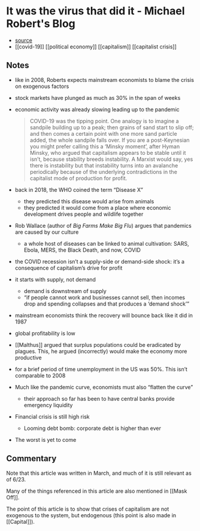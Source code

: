 # It was the virus that did it - Michael Robert's Blog

-   [source](https://thenextrecession.wordpress.com/2020/03/15/it-was-the-virus-that-did-it/)
-   [[covid-19]] [[political economy]] [[capitalism]] [[capitalist crisis]]


## Notes

-   like in 2008, Roberts expects mainstream economists to blame the crisis on exogenous factors
-   stock markets have plunged as much as 30% in the span of weeks
-   economic activity was already slowing leading up to the pandemic
    
    > COVID-19 was the tipping point. One analogy is to imagine a sandpile building up to a peak; then grains of sand start to slip off; and then comes a certain point with one more sand particle added, the whole sandpile falls over. If you are a post-Keynesian you might prefer calling this a ‘Minsky moment’, after Hyman Minsky, who argued that capitalism appears to be stable until it isn’t, because stability breeds instability. A Marxist would say, yes there is instability but that instability turns into an avalanche periodically because of the underlying contradictions in the capitalist mode of production for profit.
-   back in 2018, the WHO coined the term &ldquo;Disease X&rdquo;
    -   they predicted this disease would arise from animals
    -   they predicted it would come from a place where economic development drives people and wildlife together
-   Rob Wallace (author of _Big Farms Make Big Flu_) argues that pandemics are caused by our culture
    -   a whole host of diseases can be linked to animal cultivation: SARS, Ebola, MERS, the Black Death, and now, COVID
-   the COVID recession isn&rsquo;t a supply-side or demand-side shock: it&rsquo;s a consequence of capitalism&rsquo;s drive for profit
-   it starts with supply, not demand
    -   demand is downstream of supply
    -   &ldquo;if people cannot work and businesses cannot sell, then incomes drop and spending collapses and that produces a ‘demand shock’&rdquo;
-   mainstream economists think the recovery will bounce back like it did in 1987
-   global profitability is low
-   [[Malthus]] argued that surplus populations could be eradicated by plagues. This, he argued (incorrectly) would make the economy more productive
-   for a brief period of time unemployment in the US was 50%. This isn&rsquo;t comparable to 2008
-   Much like the pandemic curve, economists must also &ldquo;flatten the curve&rdquo;
    -   their approach so far has been to have central banks provide emergency liquidity
-   Financial crisis is still high risk
    -   Looming debt bomb: corporate debt is higher than ever
-   The worst is yet to come


## Commentary

Note that this article was written in March, and much of it is still relevant as of 6/23.

Many of the things referenced in this article are also mentioned in [[Mask Off]].

The point of this article is to show that crises of capitalism are not exogenous to the system, but endogenous (this point is also made in [[Capital]]).
